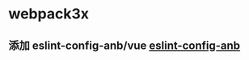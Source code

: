 # webpack3x

## 添加 eslint-config-anb/vue [eslint-config-anb](https://github.com/anthonyli/eslint-config-anb)
